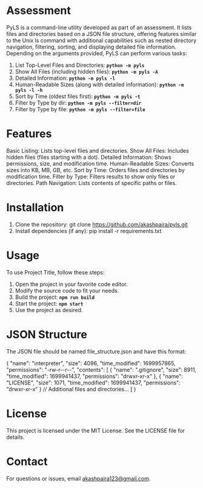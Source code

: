 # Assessment
PyLS is a command-line utility developed as part of an assessment. It lists files and directories based on a JSON file structure, offering features similar to the Unix ls command with additional capabilities such as nested directory navigation, filtering, sorting, and displaying detailed file information.
Depending on the arguments provided, PyLS can perform various tasks:
1. List Top-Level Files and Directories: **`python -m pyls`**
2. Show All Files (including hidden files): **`python -m pyls -A`**
3. Detailed Information: **`python -m pyls -l`**
4. Human-Readable Sizes (along with detailed information): **`python -m pyls -l -h`**
5. Sort by Time (oldest files first): **`python -m pyls -t`**
6. Filter by Type by dir: **`python -m pyls --filter=dir`**
7. Filter by Type by file: **`python -m pyls --filter=file`**

# Features
Basic Listing: Lists top-level files and directories.
Show All Files: Includes hidden files (files starting with a dot).
Detailed Information: Shows permissions, size, and modification time.
Human-Readable Sizes: Converts sizes into KB, MB, GB, etc.
Sort by Time: Orders files and directories by modification time.
Filter by Type: Filters results to show only files or directories.
Path Navigation: Lists contents of specific paths or files.

# Installation
1. Clone the repository: git clone https://github.com/akashpaira/pyls.git
2. Install dependencies (if any): pip install -r requirements.txt

# Usage

To use Project Title, follow these steps:
1. Open the project in your favorite code editor.
2. Modify the source code to fit your needs.
3. Build the project: **`npm run build`**
4. Start the project: **`npm start`**
5. Use the project as desired.

# JSON Structure
The JSON file should be named file_structure.json and have this format:

{
    "name": "interpreter",
    "size": 4096,
    "time_modified": 1699957865,
    "permissions": "-rw-r--r--",
    "contents": [
        {
            "name": ".gitignore",
            "size": 8911,
            "time_modified": 1699941437,
            "permissions": "drwxr-xr-x"
        },
        {
            "name": "LICENSE",
            "size": 1071,
            "time_modified": 1699941437,
            "permissions": "drwxr-xr-x"
        }
        // Additional files and directories...
    ]
}

# License
This project is licensed under the MIT License. See the LICENSE file for details.

# Contact
For questions or issues, email akashpaira123@gmail.com.



